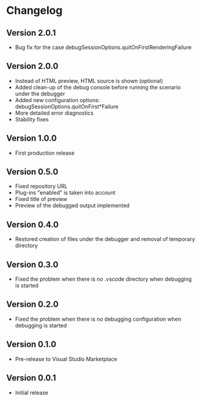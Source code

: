 # Changelog

## Version 2.0.1

* Bug fix for the case debugSessionOptions.quitOnFirstRenderingFailure

## Version 2.0.0

* Instead of HTML preview, HTML source is shown (optional)
* Added clean-up of the debug console before running the scenario under the debugger
* Added new configuration options: debugSessionOptions.quitOnFirst*Failure
* More detailed error diagnostics
* Stability fixes

## Version 1.0.0

* First production release

## Version 0.5.0

* Fixed repository URL
* Plug-ins "enabled" is taken into account
* Fixed title of preview
* Preview of the debugged output implemented

## Version 0.4.0

* Restored creation of files under the debugger and removal of temporary directory

## Version 0.3.0

* Fixed the problem when there is no .vscode directory when debugging is started

## Version 0.2.0

* Fixed the problem when there is no debugging configuration when debugging is started

## Version 0.1.0

* Pre-release to Visual Studio Marketplace

## Version 0.0.1

* Initial release
